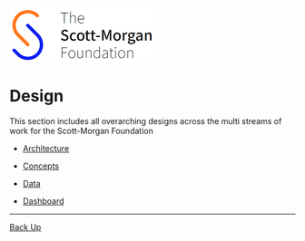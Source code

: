 ![smf-logo](../images/smf-logo.png)
# Design

This section includes all overarching designs across the multi streams of work for the Scott-Morgan Foundation

- [Architecture](./architecture)
- [Concepts](./concepts)
- [Data](./data/)

- [Dashboard](./dashboard/)

<hr>

[Back Up](../README.md)
